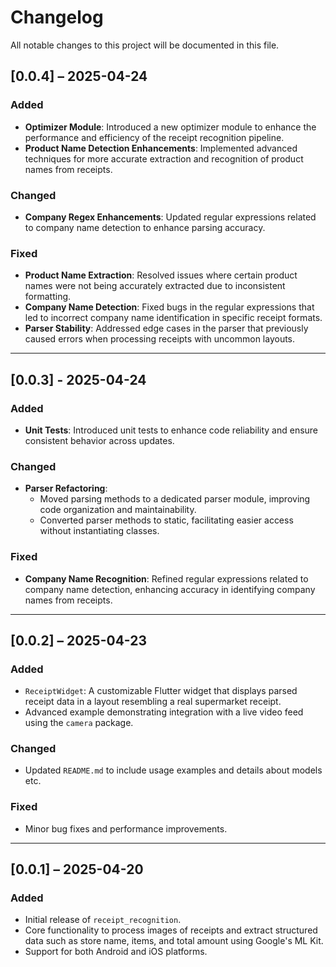 
# Changelog

All notable changes to this project will be documented in this file.

## [0.0.4] – 2025-04-24

### Added

- **Optimizer Module**: Introduced a new optimizer module to enhance the performance and efficiency of the receipt recognition pipeline.
- **Product Name Detection Enhancements**: Implemented advanced techniques for more accurate extraction and recognition of product names from receipts.

### Changed

- **Company Regex Enhancements**: Updated regular expressions related to company name detection to enhance parsing accuracy.

### Fixed

- **Product Name Extraction**: Resolved issues where certain product names were not being accurately extracted due to inconsistent formatting.
- **Company Name Detection**: Fixed bugs in the regular expressions that led to incorrect company name identification in specific receipt formats.
- **Parser Stability**: Addressed edge cases in the parser that previously caused errors when processing receipts with uncommon layouts.

---

## [0.0.3] - 2025-04-24

### Added

- **Unit Tests**: Introduced unit tests to enhance code reliability and ensure consistent behavior across updates.

### Changed

- **Parser Refactoring**:
    - Moved parsing methods to a dedicated parser module, improving code organization and maintainability.
    - Converted parser methods to static, facilitating easier access without instantiating classes.

### Fixed

- **Company Name Recognition**: Refined regular expressions related to company name detection, enhancing accuracy in identifying company names from receipts.

---

## [0.0.2] – 2025-04-23

### Added
- `ReceiptWidget`: A customizable Flutter widget that displays parsed receipt data in a layout resembling a real supermarket receipt.
- Advanced example demonstrating integration with a live video feed using the `camera` package.

### Changed
- Updated `README.md` to include usage examples and details about models etc.

### Fixed
- Minor bug fixes and performance improvements.

---

## [0.0.1] – 2025-04-20

### Added
- Initial release of `receipt_recognition`.
- Core functionality to process images of receipts and extract structured data such as store name, items, and total amount using Google's ML Kit.
- Support for both Android and iOS platforms.
